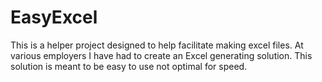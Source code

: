 # EasyExcel
This is a helper project designed to help facilitate making excel files.  At various employers I have had to create an Excel generating solution.  This solution is meant to be easy to use not optimal for speed.  
